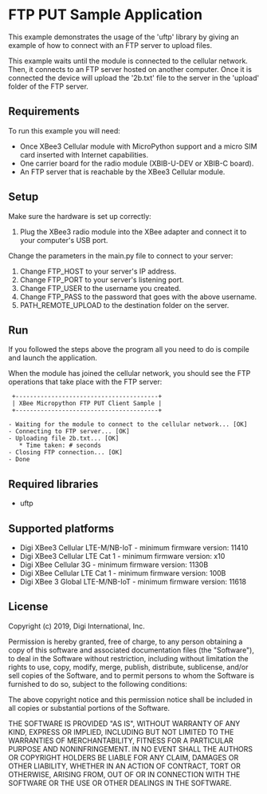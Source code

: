 FTP PUT Sample Application
===========================

This example demonstrates the usage of the 'uftp' library by giving an example
of how to connect with an FTP server to upload files.

This example waits until the module is connected to the cellular network. Then, 
it connects to an FTP server hosted on another computer. Once it is connected
the device will upload the '2b.txt' file to the server in the 'upload' folder
of the FTP server.

Requirements
------------

To run this example you will need:

* Once XBee3 Cellular module with MicroPython support and a micro SIM card
  inserted with Internet capabilities.
* One carrier board for the radio module (XBIB-U-DEV or XBIB-C board).
* An FTP server that is reachable by the XBee3 Cellular module.

Setup
-----

Make sure the hardware is set up correctly:

1. Plug the XBee3 radio module into the XBee adapter and connect it to your
   computer's USB port.

Change the parameters in the main.py file to connect to your server:

1. Change FTP_HOST to your server's IP address.
2. Change FTP_PORT to your server's listening port.
3. Change FTP_USER to the username you created.
4. Change FTP_PASS to the password that goes with the above username.
5. PATH_REMOTE_UPLOAD to the destination folder on the server.

Run
---

If you followed the steps above the program all you need to do is compile and
launch the application.

When the module has joined the cellular network, you should see the FTP
operations that take place with the FTP server:

     +----------------------------------------+
     | XBee Micropython FTP PUT Client Sample |
     +----------------------------------------+

    - Waiting for the module to connect to the cellular network... [OK]
    - Connecting to FTP server... [OK]
    - Uploading file 2b.txt... [OK]
       * Time taken: # seconds
    - Closing FTP connection... [OK]
    - Done

Required libraries
------------------
* uftp

Supported platforms
-------------------
* Digi XBee3 Cellular LTE-M/NB-IoT - minimum firmware version: 11410
* Digi XBee3 Cellular LTE Cat 1 - minimum firmware version: x10
* Digi XBee Cellular 3G - minimum firmware version: 1130B
* Digi XBee Cellular LTE Cat 1 - minimum firmware version: 100B
* Digi XBee 3 Global LTE-M/NB-IoT - minimum firmware version: 11618

License
-------
Copyright (c) 2019, Digi International, Inc.

Permission is hereby granted, free of charge, to any person obtaining a copy of 
this software and associated documentation files (the "Software"), to deal in 
the Software without restriction, including without limitation the rights to 
use, copy, modify, merge, publish, distribute, sublicense, and/or sell copies of 
the Software, and to permit persons to whom the Software is furnished to do so, 
subject to the following conditions:

The above copyright notice and this permission notice shall be included in all 
copies or substantial portions of the Software.

THE SOFTWARE IS PROVIDED "AS IS", WITHOUT WARRANTY OF ANY KIND, EXPRESS OR 
IMPLIED, INCLUDING BUT NOT LIMITED TO THE WARRANTIES OF MERCHANTABILITY, 
FITNESS FOR A PARTICULAR PURPOSE AND NONINFRINGEMENT. IN NO EVENT SHALL THE 
AUTHORS OR COPYRIGHT HOLDERS BE LIABLE FOR ANY CLAIM, DAMAGES OR OTHER LIABILITY, 
WHETHER IN AN ACTION OF CONTRACT, TORT OR OTHERWISE, ARISING FROM, OUT OF OR 
IN CONNECTION WITH THE SOFTWARE OR THE USE OR OTHER DEALINGS IN THE SOFTWARE.
